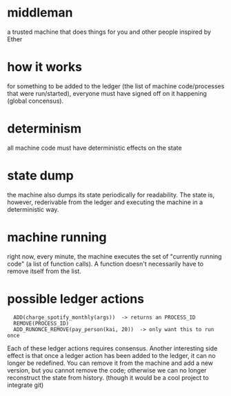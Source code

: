 # middleman
a trusted machine that does things for you and other people
inspired by Ether

# how it works
for something to be added to the ledger (the list of machine code/processes that were run/started), everyone must have signed off on it happening (global concensus).

# determinism
all machine code must have deterministic effects on the state

# state dump
the machine also dumps its state periodically for readability. The state is, however, rederivable from the ledger and executing the machine in a deterministic way.

# machine running
right now, every minute, the machine executes the set of "currently running code" (a list of function calls). A function doesn't necessarily have to remove itself from the list.

# possible ledger actions

```
  ADD(charge_spotify_monthly(args))  -> returns an PROCESS_ID
  REMOVE(PROCESS_ID)
  ADD_RUNONCE_REMOVE(pay_person(kai, 20))  -> only want this to run once
```

Each of these ledger actions requires consensus.
Another interesting side effect is that once a ledger action has been added to the ledger, it can no longer be redefined. You can remove it from the machine and add a new version, but you cannot remove the code; otherwise we can no longer reconstruct the state from history. (though it would be a cool project to integrate git)


